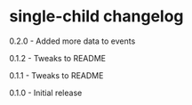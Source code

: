# single-child changelog
0.2.0 - Added more data to events

0.1.2 - Tweaks to README

0.1.1 - Tweaks to README

0.1.0 - Initial release
